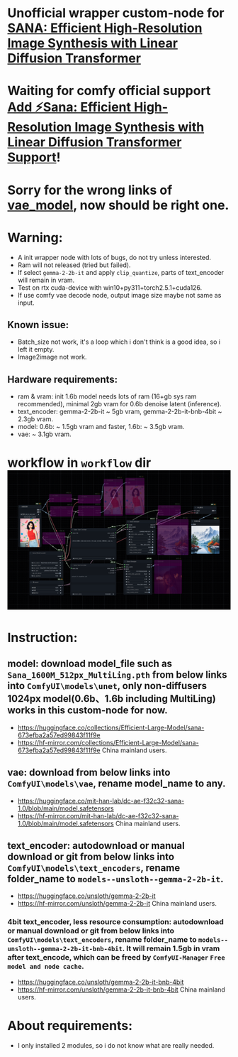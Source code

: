 # Unofficial wrapper custom-node for [SANA: Efficient High-Resolution Image Synthesis with Linear Diffusion Transformer](https://github.com/NVlabs/Sana)
# Waiting for comfy official support [Add ⚡️Sana: Efficient High-Resolution Image Synthesis with Linear Diffusion Transformer Support](https://github.com/comfyanonymous/ComfyUI/issues/5785)!
# Sorry for the wrong links of [vae_model](https://github.com/zmwv823/ComfyUI-Sana/issues/3), now should be right one.
# Warning: 
- A init wrapper node with lots of bugs, do not try unless interested.
- Ram will not released (tried but failed).
- If select `gemma-2-2b-it` and apply `clip_quantize`, parts of text_encoder will remain in vram.
- Test on rtx cuda-device with win10+py311+torch2.5.1+cuda126.
- If use comfy vae decode node, output image size maybe not same as input.
## Known issue:
- Batch_size not work, it's a loop which i don't think is a good idea, so i left it empty.
- Image2image not work.
## Hardware requirements:
- ram & vram: init 1.6b model needs lots of ram (16+gb sys ram recommended), minimal 2gb vram for 0.6b denoise latent (inference).
- text_encoder: gemma-2-2b-it ~ 5gb vram, gemma-2-2b-it-bnb-4bit ~ 2.3gb vram.
- model: 0.6b: ~ 1.5gb vram and faster, 1.6b: ~ 3.5gb vram.
- vae: ~ 3.1gb vram.
# workflow in `workflow` dir ![](./workflow/Img_Gen-Sana-wf.png)

# Instruction:
## model: download model_file such as `Sana_1600M_512px_MultiLing.pth` from below links into `ComfyUI\models\unet`, only non-diffusers 1024px model(0.6b、1.6b including MultiLing) works in this custom-node for now.
- https://huggingface.co/collections/Efficient-Large-Model/sana-673efba2a57ed99843f11f9e
- https://hf-mirror.com/collections/Efficient-Large-Model/sana-673efba2a57ed99843f11f9e China mainland users.
## vae: download from below links into `ComfyUI\models\vae`, rename model_name to any.
- https://huggingface.co/mit-han-lab/dc-ae-f32c32-sana-1.0/blob/main/model.safetensors
- https://hf-mirror.com/mit-han-lab/dc-ae-f32c32-sana-1.0/blob/main/model.safetensors China mainland users.
## text_encoder: autodownload or manual download or git from below links into `ComfyUI\models\text_encoders`, rename folder_name to `models--unsloth--gemma-2-2b-it`.
- https://huggingface.co/unsloth/gemma-2-2b-it
- https://hf-mirror.com/unsloth/gemma-2-2b-it China mainland users.
### 4bit text_encoder, less resource consumption: autodownload or manual download or git from below links into `ComfyUI\models\text_encoders`, rename folder_name to `models--unsloth--gemma-2-2b-it-bnb-4bit`. It will remain 1.5gb in vram after text_encode, which can be freed by `ComfyUI-Manager` `Free model and node cache`.
- https://huggingface.co/unsloth/gemma-2-2b-it-bnb-4bit
- https://hf-mirror.com/unsloth/gemma-2-2b-it-bnb-4bit China mainland users.
# About requirements:
- I only installed 2 modules, so i do not know what are really needed.